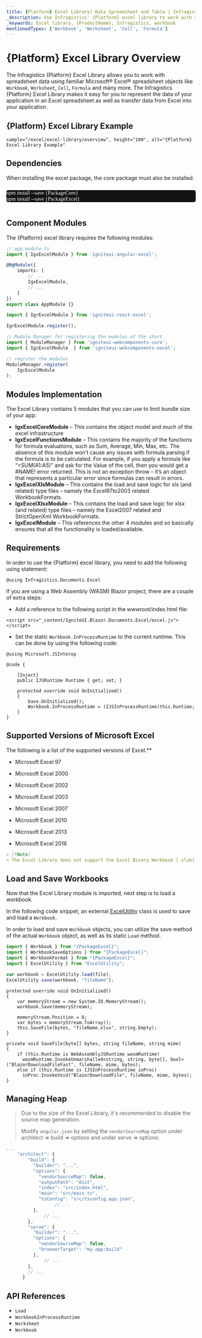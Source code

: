 ```yaml
---
title: {Platform} Excel Library| Data Spreadsheet and Table | Infragistics
_description: Use Infragistics' {Platform} excel library to work with spreadsheet data using Microsoft Excel features.  Learn how easily you can transfer data from excel to your application using {ProductName} excel library!
_keywords: Excel library, {ProductName}, Infragistics, workbook
mentionedTypes: ['Workbook', 'Worksheet', 'Cell', 'Formula']
---
```

# {Platform} Excel Library Overview

The Infragistics {Platform} Excel Library allows you to work with spreadsheet data using familiar Microsoft® Excel® spreadsheet objects like `Workbook`, `Worksheet`, `Cell`, `Formula` and many more. The Infragistics {Platform} Excel Library makes it easy for you to represent the data of your application in an Excel spreadsheet as well as transfer data from Excel into your application.

## {Platform} Excel Library Example


`sample="/excel/excel-library/overview", height="100", alt="{Platform} Excel Library Example"`



<div class="divider--half"></div>

<!-- Angular, React, WebComponents -->
## Dependencies
When installing the excel package, the core package must also be installed.

<pre style="background:#141414;color:white;display:inline-block;padding:16x;margin-top:10px;font-family:'Consolas';border-radius:5px;width:100%">
npm install --save {PackageCore}
npm install --save {PackageExcel}
</pre>

## Component Modules

The {Platform} excel library requires the following modules:

```ts
// app.module.ts
import { IgxExcelModule } from 'igniteui-angular-excel';

@NgModule({
    imports: [
        // ...
        IgxExcelModule,
        // ...
    ]
})
export class AppModule {}
```

```ts
import { IgrExcelModule } from 'igniteui-react-excel';

IgrExcelModule.register();
```

```ts
// Module Manager for registering the modules of the chart
import { ModuleManager } from 'igniteui-webcomponents-core';
import { IgcExcelModule  } from 'igniteui-webcomponents-excel';

// register the modules
ModuleManager.register(
    IgcExcelModule
);
```
## Modules Implementation

The Excel Library contains 5 modules that you can use to limit bundle size of your app:

-	**IgxExcelCoreModule** – This contains the object model and much of the excel infrastructure
-	**IgxExcelFunctionsModule** – This contains the majority of the functions for formula evaluations, such as Sum, Average, Min, Max, etc. The absence of this module won’t cause any issues with formula parsing if the formula is to be calculated. For example, if you apply a formula like “=SUM(A1:A5)” and ask for the Value of the cell, then you would get a #NAME! error returned. This is not an exception throw – it’s an object that represents a particular error since formulas can result in errors.
-	**IgxExcelXlsModule** – This contains the load and save logic for xls (and related) type files – namely the Excel97to2003 related WorkbookFormats.
-	**IgxExcelXlsxModule** – This contains the load and save logic for xlsx (and related) type files – namely the Excel2007 related and StrictOpenXml WorkbookFormats.
-	**IgxExcelModule** – This references the other 4 modules and so basically ensures that all the functionality is loaded/available.

<!-- end: Angular, React, WebComponents -->

<!-- Blazor -->

## Requirements

In order to use the {Platform} excel library, you need to add the following using statement:

```razor
@using Infragistics.Documents.Excel
```

If you are using a Web Assembly (WASM) Blazor project, there are a couple of extra steps:

- Add a reference to the following script in the wwwroot/index.html file:

```razor
<script src="_content/IgniteUI.Blazor.Documents.Excel/excel.js"></script>
```

- Set the static `Workbook.InProcessRuntime` to the current runtime. This can be done by using the following code:

```razor
@using Microsoft.JSInterop

@code {

    [Inject]
    public IJSRuntime Runtime { get; set; }

    protected override void OnInitialized()
    {
        base.OnInitialized();
        Workbook.InProcessRuntime = (IJSInProcessRuntime)this.Runtime;
    }
}
```

<!-- end: Blazor -->

## Supported Versions of Microsoft Excel
The following is a list of the supported versions of Excel.**

-  Microsoft Excel 97

-  Microsoft Excel 2000

-  Microsoft Excel 2002

-  Microsoft Excel 2003

-  Microsoft Excel 2007

-  Microsoft Excel 2010

-  Microsoft Excel 2013

-  Microsoft Excel 2016

```md
> [!Note]
> The Excel Library does not support the Excel Binary Workbook (.xlsb) format at this time.
```

## Load and Save Workbooks
Now that the Excel Library module is imported, next step is to load a workbook.

<!-- Angular, React, WebComponents -->

In the following code snippet, an external [ExcelUtility](excel-utility.md) class is used to save and load a `Workbook`.

<!-- end: Angular, React, WebComponents -->

In order to load and save `Workbook` objects, you can utilize the save method of the actual `Workbook` object, as well as its static `Load` method.

```ts
import { Workbook } from "{PackageExcel}";
import { WorkbookSaveOptions } from "{PackageExcel}";
import { WorkbookFormat } from "{PackageExcel}";
import { ExcelUtility } from "ExcelUtility";

var workbook = ExcelUtility.load(file);
ExcelUtility.save(workbook, "fileName");
```

```razor
protected override void OnInitialized()
{
    var memoryStream = new System.IO.MemoryStream();
    workbook.Save(memoryStream);

    memoryStream.Position = 0;
    var bytes = memoryStream.ToArray();
    this.SaveFile(bytes, "fileName.xlsx", string.Empty);
}

private void SaveFile(byte[] bytes, string fileName, string mime)
{
    if (this.Runtime is WebAssemblyJSRuntime wasmRuntime)
      wasmRuntime.InvokeUnmarshalled<string, string, byte[], bool>("BlazorDownloadFileFast", fileName, mime, bytes);
    else if (this.Runtime is IJSInProcessRuntime inProc)
      inProc.InvokeVoid("BlazorDownloadFile", fileName, mime, bytes);
}
```

<!--Angular -->

## Managing Heap
>
>Due to the size of the Excel Library, it's recommended to disable the source map generation.
>
>Modify `angular.json` by setting the `vendorSourceMap` option under architect => build => options and under serve => options:
>
```ts
...
    "architect": {
        "build": {
          "builder": "...",
          "options": {
            "vendorSourceMap": false,
            "outputPath": "dist",
            "index": "src/index.html",
            "main": "src/main.ts",
            "tsConfig": "src/tsconfig.app.json",
                  // ...
          },
              // ...
        },
        "serve": {
          "builder": "...",
          "options": {
            "vendorSourceMap": false,
            "browserTarget": "my-app:build"
          },
              // ...
        },
        // ...
      }
```
<!--end:Angular-->

## API References

 - `Load`
 - `WorkbookInProcessRuntime`
 - `Worksheet`
 - `Workbook`